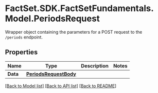 # FactSet.SDK.FactSetFundamentals.Model.PeriodsRequest
Wrapper object containing the parameters for a POST request to the `/periods` endpoint.

## Properties

Name | Type | Description | Notes
------------ | ------------- | ------------- | -------------
**Data** | [**PeriodsRequestBody**](PeriodsRequestBody.md) |  | 

[[Back to Model list]](../README.md#documentation-for-models) [[Back to API list]](../README.md#documentation-for-api-endpoints) [[Back to README]](../README.md)


